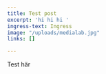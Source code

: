 ```yaml
---
title: Test post
excerpt: 'hi hi hi '
ingress-text: Ingress
image: "/uploads/medialab.jpg"
links: []

---
```

Test här